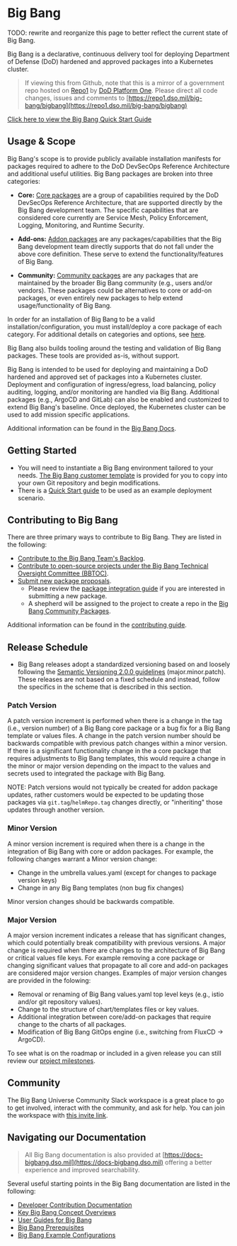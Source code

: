 # Big Bang

TODO: rewrite and reorganize this page to better reflect the current state of Big Bang.

Big Bang is a declarative, continuous delivery tool for deploying Department of Defense (DoD) hardened and approved packages into a Kubernetes cluster.

> If viewing this from Github, note that this is a mirror of a government repo hosted on [Repo1](https://repo1.dso.mil/) by [DoD Platform One](http://p1.dso.mil/).  Please direct all code changes, issues and comments to [https://repo1.dso.mil/big-bang/bigbang](https://repo1.dso.mil/big-bang/bigbang)

[Click here to view the Big Bang Quick Start Guide](docs/guides/deployment-scenarios/quickstart.md)

## Usage & Scope

Big Bang's scope is to provide publicly available installation manifests for packages required to adhere to the DoD DevSecOps Reference Architecture and additional useful utilities. Big Bang packages are broken into three categories:

- **Core:** [Core packages](./docs/understanding-bigbang/package-architecture/README.md#core) are a group of capabilities required by the DoD DevSecOps Reference Architecture, that are supported directly by the Big Bang development team. The specific capabilities that are considered core currently are Service Mesh, Policy Enforcement, Logging, Monitoring, and Runtime Security.

- **Add-ons:** [Addon packages](./docs/understanding-bigbang/package-architecture/README.md#addons) are any packages/capabilities that the Big Bang development team directly supports that do not fall under the above core definition. These serve to extend the functionality/features of Big Bang.

- **Community:** [Community packages](https://repo1.dso.mil/big-bang/product/community) are any packages that are maintained by the broader Big Bang community (e.g., users and/or vendors). These packages could be alternatives to core or add-on packages, or even entirely new packages to help extend usage/functionality of Big Bang.

In order for an installation of Big Bang to be a valid installation/configuration, you must install/deploy a core package of each category. For additional details on categories and options, see [here](./docs/understanding-bigbang/package-architecture/README.md##Core).

Big Bang also builds tooling around the testing and validation of Big Bang packages. These tools are provided as-is, without support.

Big Bang is intended to be used for deploying and maintaining a DoD hardened and approved set of packages into a Kubernetes cluster.  Deployment and configuration of ingress/egress, load balancing, policy auditing, logging, and/or monitoring are handled via Big Bang.  Additional packages (e.g., ArgoCD and GitLab) can also be enabled and customized to extend Big Bang's baseline.  Once deployed, the Kubernetes cluster can be used to add mission specific applications.

Additional information can be found in the [Big Bang Docs](./docs/README.md).

## Getting Started

- You will need to instantiate a Big Bang environment tailored to your needs.  [The Big Bang customer template](https://repo1.dso.mil/big-bang/customers/template) is provided for you to copy into your own Git repository and begin modifications.
- There is a [Quick Start guide](https://repo1.dso.mil/big-bang/bigbang/-/blob/master/docs/guides/deployment-scenarios/quickstart.md) to be used as an example deployment scenario.

## Contributing to Big Bang

There are three primary ways to contribute to Big Bang. They are listed in the following:

- [Contribute to the Big Bang Team's Backlog](https://repo1.dso.mil/big-bang/bigbang/-/issues).
- [Contribute to open-source projects under the Big Bang Technical Oversight Committee (BBTOC)](https://repo1.dso.mil/big-bang/product/bbtoc/-/blob/master/CONTRIBUTING.md).
- [Submit new package proposals](https://repo1.dso.mil/big-bang/product/bbtoc/-/issues/new?issue%5Bmilestone_id%5D=).
  - Please review the [package integration guide](./docs/developer/package-integration/README.md) if you are interested in submitting a new package.
  - A shepherd will be assigned to the project to create a repo in the [Big Bang Community Packages](https://repo1.dso.mil/big-bang/product/community).

Additional information can be found in the [contributing guide](./CONTRIBUTING.md).

## Release Schedule

- Big Bang releases adopt a standardized versioning based on and loosely following the [Semantic Versioning 2.0.0 guidelines](https://semver.org/spec/v2.0.0.html) (major.minor.patch). These releases are not based on a fixed schedule and instead, follow the specifics in the scheme that is described in this section. 

### Patch Version

A patch version increment is performed when there is a change in the tag (i.e., version number) of a Big Bang core package or a bug fix for a Big Bang template or values files. A change in the patch version number should be backwards compatible with previous patch changes within a minor version. If there is a significant functionality change in the a core package that requires adjustments to Big Bang templates, this would require a change in the minor or major version depending on the impact to the values and secrets used to integrated the package with Big Bang.

NOTE: Patch versions would not typically be created for addon package updates, rather customers would be expected to be updating those packages via `git.tag`/`helmRepo.tag` changes directly, or "inheriting" those updates through another version.

### Minor Version

A minor version increment is required when there is a change in the integration of Big Bang with core or addon packages. For example, the following changes warrant a Minor version change:

- Change in the umbrella values.yaml (except for changes to package version keys)
- Change in any Big Bang templates (non bug fix changes)

Minor version changes should be backwards compatible.

### Major Version

A major version increment indicates a release that has significant changes, which could potentially break compatibility with previous versions. A major change is required when there are changes to the architecture of Big Bang or critical values file keys. For example removing a core package or changing significant values that propagate to all core and add-on packages are considered major version changes. Examples of major version changes are provided in the folowing:

- Removal or renaming of Big Bang values.yaml top level keys (e.g., istio and/or git repository values).
- Change to the structure of chart/templates files or key values.
- Additional integration between core/add-on packages that require change to the charts of all packages.
- Modification of Big Bang GitOps engine (i.e., switching from FluxCD -> ArgoCD).

To see what is on the roadmap or included in a given release you can still review our [project milestones](https://repo1.dso.mil/groups/big-bang/-/milestones).

## Community

The Big Bang Universe Community Slack workspace is a great place to go to get involved, interact with the community, and ask for help. You can join the workspace with [this invite link](https://join.slack.com/t/bigbanguniver-ft39451/shared_invite/zt-21zrvwacw-zoionTAz0UdzVbjnAFSnDw).

## Navigating our Documentation

> All Big Bang documentation is also provided at [https://docs-bigbang.dso.mil](https://docs-bigbang.dso.mil) offering a better experience and improved searchability.

Several useful starting points in the Big Bang documentation are listed in the following:

- [Developer Contribution Documentation](./docs/developer/README.md)
- [Key Big Bang Concept Overviews](./docs/understanding-bigbang/README.md)
- [User Guides for Big Bang](./docs/guides/README.md)
- [Big Bang Prerequisites](./docs/prerequisites/README.md)
- [Big Bang Example Configurations](https://repo1.dso.mil/big-bang/bigbang/-/tree/master/docs/assets/configs/example)
